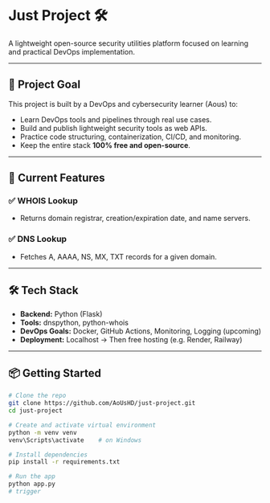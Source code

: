 # Just Project 🛠️

A lightweight open-source security utilities platform focused on learning and practical DevOps implementation.

---

## 🚀 Project Goal

This project is built by a DevOps and cybersecurity learner (Aous) to:

- Learn DevOps tools and pipelines through real use cases.
- Build and publish lightweight security tools as web APIs.
- Practice code structuring, containerization, CI/CD, and monitoring.
- Keep the entire stack **100% free and open-source**.

---

## 🧩 Current Features

### ✅ WHOIS Lookup
- Returns domain registrar, creation/expiration date, and name servers.

### ✅ DNS Lookup
- Fetches A, AAAA, NS, MX, TXT records for a given domain.

---

## 🛠️ Tech Stack

- **Backend:** Python (Flask)
- **Tools:** dnspython, python-whois
- **DevOps Goals:** Docker, GitHub Actions, Monitoring, Logging (upcoming)
- **Deployment:** Localhost → Then free hosting (e.g. Render, Railway)

---

## 📦 Getting Started

```bash
# Clone the repo
git clone https://github.com/AoUsHD/just-project.git
cd just-project

# Create and activate virtual environment
python -m venv venv
venv\Scripts\activate    # on Windows

# Install dependencies
pip install -r requirements.txt

# Run the app
python app.py
#   t r i g g e r 
 
 
